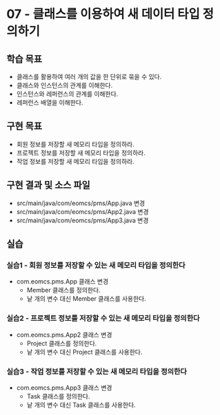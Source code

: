 # 07 - 클래스를 이용하여 새 데이터 타입 정의하기

## 학습 목표

- 클래스를 활용하여 여러 개의 값을 한 단위로 묶을 수 있다.
- 클래스와 인스턴스의 관계를 이해한다.
- 인스턴스와 레퍼런스의 관계를 이해한다.
- 레퍼런스 배열을 이해한다.

## 구현 목표

- 회원 정보를 저장할 새 메모리 타입을 정의하라.
- 프로젝트 정보를 저장할 새 메모리 타입을 정의하라.
- 작업 정보를 저장할 새 메모리 타입을 정의하라.
  
## 구현 결과 및 소스 파일

- src/main/java/com/eomcs/pms/App.java 변경
- src/main/java/com/eomcs/pms/App2.java 변경
- src/main/java/com/eomcs/pms/App3.java 변경

## 실습

### 실습1 - 회원 정보를 저장할 수 있는 새 메모리 타입을 정의한다

- com.eomcs.pms.App  클래스 변경
  - Member 클래스를 정의한다.
  - 낱 개의 변수 대신 Member 클래스를 사용한다.

### 실습2 - 프로젝트 정보를 저장할 수 있는 새 메모리 타입을 정의한다

- com.eomcs.pms.App2  클래스 변경
  - Project 클래스를 정의한다.
  - 낱 개의 변수 대신 Project 클래스를 사용한다.
  
### 실습3 - 작업 정보를 저장할 수 있는 새 메모리 타입을 정의한다

- com.eomcs.pms.App3  클래스 변경
  - Task 클래스를 정의한다.
  - 낱 개의 변수 대신 Task 클래스를 사용한다.
